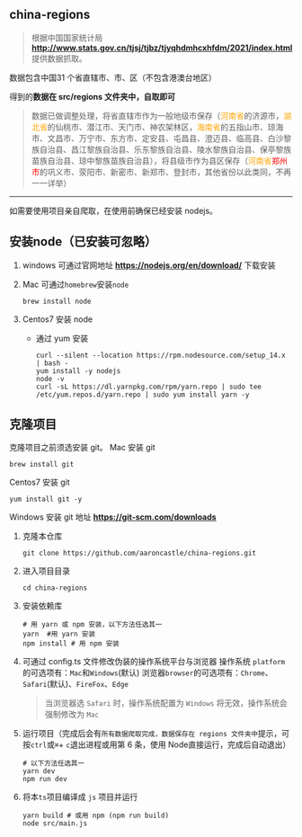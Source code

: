 ## china-regions

> 根据中国国家统计局 **http://www.stats.gov.cn/tjsj/tjbz/tjyqhdmhcxhfdm/2021/index.html** 提供数据抓取。

数据包含中国31 个省直辖市、市、区（不包含港澳台地区）

得到的**数据在 src/regions 文件夹中，自取即可**

> 数据已做调整处理，将省直辖市作为一般地级市保存（<font color=orange>河南省</font>的济源市，<font color=orange>湖北省</font>的仙桃市、潜江市、天门市、神农架林区，<font color=orange>海南省</font>的五指山市、琼海市、文昌市、万宁市、东方市、定安县、屯昌县、澄迈县、临高县、白沙黎族自治县、昌江黎族自治县、乐东黎族自治县、陵水黎族自治县、保亭黎族苗族自治县、琼中黎族苗族自治县），将县级市作为县区保存（<font color=orange>河南省</font><font color=red>郑州市</font>的巩义市、荥阳市、新密市、新郑市、登封市，其他省份以此类同，不再一一详举）

*****

如需要使用项目亲自爬取，在使用前确保已经安装 nodejs。

## 安装node（已安装可忽略）

1. windows 可通过官网地址 **https://nodejs.org/en/download/** 下载安装

2. Mac 可通过`homebrew`安装`node`
   ```shell
   brew install node
   ```

3. Centos7 安装 node

   - 通过 yum 安装
     ```shell
     curl --silent --location https://rpm.nodesource.com/setup_14.x | bash -
     yum install -y nodejs
     node -v
     curl -sL https://dl.yarnpkg.com/rpm/yarn.repo | sudo tee /etc/yum.repos.d/yarn.repo | sudo yum install yarn -y
     ```

## 克隆项目

克隆项目之前须选安装 git。
Mac 安装 git

```shell
brew install git
```

Centos7 安装 git
```shell
yum install git -y
```

Windows 安装 git 地址 **https://git-scm.com/downloads**

1. 克隆本仓库
   ```shell
   git clone https://github.com/aaroncastle/china-regions.git
   ```

2. 进入项目目录
   ```shell
   cd china-regions
   ```

3. 安装依赖库
   ```shell
   # 用 yarn 或 npm 安装，以下方法任选其一
   yarn  #用 yarn 安装
   npm install # 用 npm 安装
   ```

4. 可通过 config.ts 文件修改伪装的操作系统平台与浏览器
   操作系统 `platform`的可选项有：`Mac`和`Windows`(默认)
   浏览器`browser`的可选项有：`Chrome`、`Safari`(默认)、`FireFox`、`Edge`

   > 当浏览器选 `Safari` 时，操作系统配置为 `Windows` 将无效，操作系统会强制修改为 `Mac`

5. 运行项目（完成后会有`所有数据爬取完成，数据保存在 regions 文件夹中`提示，可按`ctrl`或`⌘`+ `c`退出进程或用第 6 条，使用 Node直接运行，完成后自动退出）

   ```shell
   # 以下方法任选其一
   yarn dev
   npm run dev
   ```

6. 将本`ts`项目编译成 `js` 项目并运行
   ```shell
   yarn build # 或用 npm (npm run build)
   node src/main.js
   ```

   
